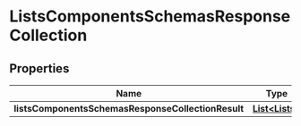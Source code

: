 # ListsComponentsSchemasResponseCollection

## Properties
Name | Type | Description | Notes
------------ | ------------- | ------------- | -------------
**listsComponentsSchemasResponseCollectionResult** | [**List&lt;Lists&gt;**](Lists.md) |  |  [optional]
